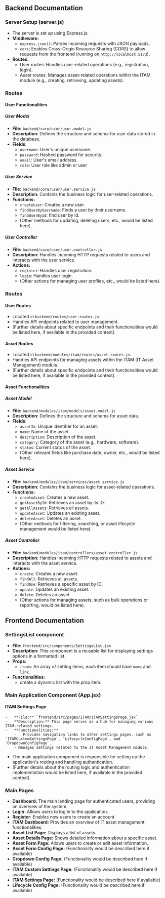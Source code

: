 ## Backend Documentation

### Server Setup (server.js)

- The server is set up using Express.js.
- **Middleware:**
  - `express.json()`: Parses incoming requests with JSON payloads.
  - `cors`: Enables Cross-Origin Resource Sharing (CORS) to allow requests from the frontend (running on `http://localhost:5173`).
- **Routes:**
  - User routes: Handles user-related operations (e.g., registration, login).
  - Asset routes: Manages asset-related operations within the ITAM module (e.g., creating, retrieving, updating assets).

### Routes


#### User Functionalities

##### User Model

-   **File:** `backend/core/user/user.model.js`
-   **Description:** Defines the structure and schema for user data stored in the database.
-   **Fields:**
    -   `username`: User's unique username.
    -   `password`: Hashed password for security.
    -   `email`: User's email address.
    -   `role`: User role like admin or user

##### User Service

-   **File:** `backend/core/user/user.service.js`
-   **Description:** Contains the business logic for user-related operations.
-   **Functions:**
    -   `createUser`: Creates a new user.
    -   `findUserByUsername`: Finds a user by their username.
    -   `findUserById`: find user by id.
    -   (Other methods for updating, deleting users, etc., would be listed here).

##### User Controller

-   **File:** `backend/core/user/user.controller.js`
-   **Description:** Handles incoming HTTP requests related to users and interacts with the user service.
-   **Actions:**
    -   `register`: Handles user registration.
    -   `login`: Handles user login.
    -   (Other actions for managing user profiles, etc., would be listed here).



### Routes




#### User Routes
- Located in `backend/routes/user.routes.js`.
- Handles API endpoints related to user management.
- (Further details about specific endpoints and their functionalities would be listed here, if available in the provided context).

#### Asset Routes
- Located in `backend/modules/itam/routes/asset.routes.js`.
- Handles API endpoints for managing assets within the ITAM (IT Asset Management) module.
- (Further details about specific endpoints and their functionalities would be listed here, if available in the provided context).

#### Asset Functionalities
##### Asset Model

-   **File:** `backend/modules/itam/models/asset.model.js`
-   **Description:** Defines the structure and schema for asset data.
-   **Fields:**
    -   `assetId`: Unique identifier for an asset.
    -   `name`: Name of the asset.
    -   `description`: Description of the asset.
    -   `category`: Category of the asset (e.g., hardware, software).
    -   `status`: Current status of the asset.
    -   (Other relevant fields like purchase date, owner, etc., would be listed here).

##### Asset Service

-   **File:** `backend/modules/itam/services/asset.service.js`
-   **Description:** Contains the business logic for asset-related operations.
-   **Functions:**
    -   `createAsset`: Creates a new asset.
    -   `getAssetById`: Retrieves an asset by its ID.
    -   `getAllAssets`: Retrieves all assets.
    -   `updateAsset`: Updates an existing asset.
    -   `deleteAsset`: Deletes an asset.
    -   (Other methods for filtering, searching, or asset lifecycle management would be listed here).

##### Asset Controller

-   **File:** `backend/modules/itam/controllers/asset.controller.js`
-   **Description:** Handles incoming HTTP requests related to assets and interacts with the asset service.
-   **Actions:**
    -   `create`: Creates a new asset.
    -   `findAll`: Retrieves all assets.
    -   `findOne`: Retrieves a specific asset by ID.
    -   `update`: Updates an existing asset.
    -   `delete`: Deletes an asset.
    -   (Other actions for managing assets, such as bulk operations or reporting, would be listed here).




## Frontend Documentation

### SettingsList component

-   **File:** `frontend/src/components/SettingsList.jsx`
-   **Description:** This component is a reusable list for displaying settings options in a formatted list.
-   **Props:**
    -   `items`: An array of setting items, each item should have `name` and `link`.
- **Functionalities:**
   - create a dynamic list with the prop item.

### Main Application Component (App.jsx)

#### ITAM Settings Page

    -   **File:** `frontend/src/pages/ITAM/ITAMSettingsPage.jsx`
    -   **Description:** This page serves as a hub for managing various ITAM-related settings.
    -   **Functionalities:**
        -   Provides navigation links to other settings pages, such as `ITAMCustomSettingsPage`, `LifecycleConfigPage`, and `DropdownConfigPage`.
        - Manages settings related to the IT Asset Management module.


- The main application component is responsible for setting up the application's routing and handling authentication.
- (Further details about the routing logic and authentication implementation would be listed here, if available in the provided context).

### Main Pages

- **Dashboard:** The main landing page for authenticated users, providing an overview of the system.
- **Login:** Allows users to log in to the application.
- **Register:** Enables new users to create an account.
- **ITAM Dashboard:** Provides an overview of IT asset management functionalities.
- **Asset List Page:** Displays a list of assets.
- **Asset Details Page:** Shows detailed information about a specific asset.
- **Asset Form Page:** Allows users to create or edit asset information.
- **Asset Form Config Page:**  (Functionality would be described here if available)
- **Dropdown Config Page:** (Functionality would be described here if available)
- **ITAM Custom Settings Page:** (Functionality would be described here if available)
- **ITAM Settings Page:**  (Functionality would be described here if available)
- **Lifecycle Config Page:** (Functionality would be described here if available)